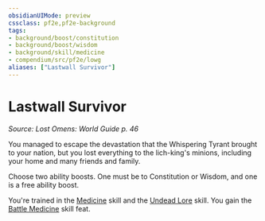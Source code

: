 ```yaml
---
obsidianUIMode: preview
cssclass: pf2e,pf2e-background
tags:
- background/boost/constitution
- background/boost/wisdom
- background/skill/medicine
- compendium/src/pf2e/lowg
aliases: ["Lastwall Survivor"]
---
```

# Lastwall Survivor
*Source: Lost Omens: World Guide p. 46*  

You managed to escape the devastation that the Whispering Tyrant brought to your nation, but you lost everything to the lich-king's minions, including your home and many friends and family.

Choose two ability boosts. One must be to Constitution or Wisdom, and one is a free ability boost.

You're trained in the [Medicine](../../skills.md#Medicine) skill and the [Undead Lore](../../skills.md#Lore) skill. You gain the [Battle Medicine](../../feats/battle-medicine.md) skill feat.